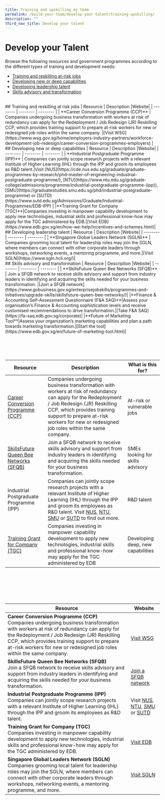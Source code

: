 ```yaml
---
title: Training and upskilling my team
permalink: /build-your-team/develop-your-talent/training-upskilling/
description: ""
third_nav_title: Develop your talent
---
```

# Develop your Talent

Browse the following resources and government programmes according to the different types of training and development needs: 
* [Training and reskilling at-risk jobs](#Training-and-reskilling-at-risk-jobs)
* [Developing new or deep capabilities](#Developing-new-or-deep-capabilities)
* [Developing leadership talent](#Developing-leadership-talent)
* [Skills advisory and transformation](#Skills-advisory-and-transformation)
<br>
## Training and reskilling at risk jobs
| Resource | Description |Website| 
| -------- | -------- | -------- |
|    **Career Conversion Programme (CCP)** | Companies undergoing business transformation with workers at risk of redundancy can apply for the Redeployment / Job Redesign (JR) Reskilling CCP, which provides training support to prepare at-risk workers for new or redesigned job roles within the same company. |[Visit WSG](https://www.wsg.gov.sg/home/employers-industry-partners/workforce-development-job-redesign/career-conversion-programmes-employers)  | 
<br>
## Developing new or deep capabilities
| Resource | Description |Website| 
| -------- | -------- | -------- |
| **Industrial Postgraduate Programme (IPP)** | Companies can jointly scope research projects with a relevant Institute of Higher Learning (IHL) through the IPP and groom its employees as R&amp;D talent.|Visit [NUS](https://cde.nus.edu.sg/graduate/graduate-programmes-by-research/phd-master-of-engineering-industrial-postgraduate-programme/), [NTU](https://www.ntu.edu.sg/graduate-college/admissions/programme/industrial-postgraduate-programme-(ipp)), [SMU](https://graduatestudies.smu.edu.sg/phd/industrial-postgraduate-programme) or [SUTD](https://www.sutd.edu.sg/Admissions/Graduate/Industrial-Programmes/EDB-IPP) | 
|**Training Grant for Company (TGC)**|Companies investing in manpower capability development to apply new technologies, industrial skills and professional know-how may apply for the TGC administered by EDB.|[Visit EDB](https://www.edb.gov.sg/en/how-we-help/incentives-and-schemes.html)|
<br>
## Developing leadership talent
| Resource | Description |Website| 
| -------- | -------- | -------- |
| **Singapore Global Leaders Network (SGLN)** | Companies grooming local talent for leadership roles may join the SGLN, where members can connect with other corporate leaders through workshops, networking events, a mentoring programme, and more.|[Visit SGLN](https://www.sgln.hcli.org/)|
<br>
## Skills advisory and transformation
| Resource | Description |Website| 
| -------- | -------- | -------- |
| **SkillsFuture Queen Bee Networks (SFQB)** | Join a SFQB network to receive skills advisory and support from industry leaders in identifying and acquiring the skills needed for your business transformation. |[Join a SFQB network](https://www.gobusiness.gov.sg/enterprisejobskills/programmes-and-initiatives/upgrade-skills/skillsfuture-queen-bee-networks/)|
|**Finance &amp; Accounting Self-Assessment Questionnaire (F&amp;A SAQ)**|Assess your organisation’s Finance &amp; Accounting sophistication levels and receive customised recommendations to drive transformation.|[Take F&amp;A SAQ](https://fa-saq.edb.gov.sg/corporate)|
|**Future of Marketing Tool**|Assess your organization’s marketing capabilities and plan a path towards marketing transformation.|[Start the tool](https://www.edb.gov.sg/en/future-of-marketing-tool.html)|

<br>
<br>
<br>
<br>
<br>



| Resource | Description | What is this for? |
| -------- | -------- | -------- |
| [Career Conversion Programme (CCP)](https://www.wsg.gov.sg/home/employers-industry-partners/workforce-development-job-redesign/career-conversion-programmes-employers)| Companies undergoing business transformation with workers at risk of redundancy can apply for the Redeployment / Job Redesign (JR) Reskilling CCP, which provides training support to prepare at-risk workers for new or redesigned job roles within the same company. | At-risk or vulnerable jobs |
|[SkillsFuture Queen Bee Networks (SFQB)](https://www.gobusiness.gov.sg/enterprisejobskills/programmes-and-initiatives/upgrade-skills/skillsfuture-queen-bee-networks/)|Join a SFQB network to receive skills advisory and support from industry leaders in identifying and acquiring the skills needed for your business transformation.|SMEs looking for skills advisory|
|Industrial Postgraduate Programme (IPP)|Companies can jointly scope research projects with a relevant Institute of Higher Learning (IHL) through the IPP and groom its employees as R&amp;D talent. Visit [NUS](https://cde.nus.edu.sg/graduate/graduate-programmes-by-research/phd-master-of-engineering-industrial-postgraduate-programme/), [NTU](https://www.ntu.edu.sg/graduate-college/admissions/programme/industrial-postgraduate-programme-(ipp)), [SMU](https://graduatestudies.smu.edu.sg/phd/industrial-postgraduate-programme) or [SUTD](https://www.sutd.edu.sg/Admissions/Graduate/Industrial-Programmes/EDB-IPP) to find out more. |R&amp;D talent|
|[Training Grant for Company (TGC)](https://www.edb.gov.sg/en/how-we-help/incentives-and-schemes.html)|Companies investing in manpower capability development to apply new technologies, industrial skills and professional know-how may apply for the TGC administered by EDB|Developing deep, new capabilities|

<br>
<br>
<br>
<br>
<br>


| Resource | Website | 
| -------- | -------- | 
|    **Career Conversion Programme (CCP)**<br>Companies undergoing business transformation with workers at risk of redundancy can apply for the Redeployment / Job Redesign (JR) Reskilling CCP, which provides training support to prepare at-risk workers for new or redesigned job roles within the same company. | <br> [Visit WSG](https://www.wsg.gov.sg/home/employers-industry-partners/workforce-development-job-redesign/career-conversion-programmes-employers)   | 
| **SkillsFuture Queen Bee Networks (SFQB)**<br>Join a SFQB network to receive skills advisory and support from industry leaders in identifying and acquiring the skills needed for your business transformation. | <br>[Join a SFQB network](https://www.gobusiness.gov.sg/enterprisejobskills/programmes-and-initiatives/upgrade-skills/skillsfuture-queen-bee-networks/)|
|**Industrial Postgraduate Programme (IPP)**<br> Companies can jointly scope research projects with a relevant Institute of Higher Learning (IHL) through the IPP and groom its employees as R&amp;D talent. | Visit [NUS](https://cde.nus.edu.sg/graduate/graduate-programmes-by-research/phd-master-of-engineering-industrial-postgraduate-programme/), [NTU](https://www.ntu.edu.sg/graduate-college/admissions/programme/industrial-postgraduate-programme-(ipp)), [SMU](https://graduatestudies.smu.edu.sg/phd/industrial-postgraduate-programme) or [SUTD](https://www.sutd.edu.sg/Admissions/Graduate/Industrial-Programmes/EDB-IPP)
|**Training Grant for Company (TGC)**<br>Companies investing in manpower capability development to apply new technologies, industrial skills and professional know-how may apply for the TGC administered by EDB.|<br>[Visit EDB](https://www.edb.gov.sg/en/how-we-help/incentives-and-schemes.html)|
|**Singapore Global Leaders Network (SGLN)**<br>Companies grooming local talent for leadership roles may join the SGLN, where members can connect with other corporate leaders through workshops, networking events, a mentoring programme, and more.|[Visit SGLN](https://www.sgln.hcli.org/)